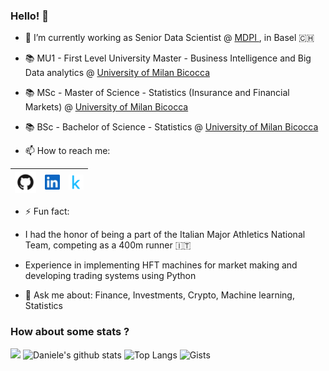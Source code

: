 ### Hello! 👋


- 🔭 I’m currently working as Senior Data Scientist @ <a href="https://www.mdpi.com/"> MDPI </a>, in Basel 🇨🇭

- 📚 MU1 - First Level University Master - Business Intelligence and Big Data analytics @ <a href="https://www.unimib.it/"> University of Milan Bicocca</a>
- 📚 MSc - Master of Science - Statistics (Insurance and Financial Markets) @ <a href="https://www.unimib.it/"> University of Milan Bicocca</a>
- 📚 BSc - Bachelor of Science - Statistics @ <a href="https://www.unimib.it/"> University of Milan Bicocca</a>

- 📫 How to reach me:

| [<img src="https://github.com/DanieleRaimondi/danieleraimondi/blob/f02a7427213cbd61d9a04e9df84c060bf7130103/github.png" alt="github logo" width="34">](https://github.com/danieleraimondi) | [<img src="https://github.com/DanieleRaimondi/danieleraimondi/blob/f02a7427213cbd61d9a04e9df84c060bf7130103/linkedin.jpeg" alt="linkedin logo" width="24">](https://it.linkedin.com/in/danieleraimondi92) | [<img src="https://github.com/DanieleRaimondi/danieleraimondi/blob/f02a7427213cbd61d9a04e9df84c060bf7130103/kaggle.png" alt="kaggle logo" width="24">](https://www.kaggle.com/danieleraimondi) | 
|---|---|---|

- ⚡ Fun fact:
- I had the honor of being a part of the Italian Major Athletics National Team, competing as a 400m runner 🇮🇹
- Experience in implementing HFT machines for market making and developing trading systems using Python
  
- 💬 Ask me about: Finance, Investments, Crypto, Machine learning, Statistics
  
### How about some stats ?
[![](https://visitcount.itsvg.in/api?id=4hundreds&label=Profile%20Views&color=6&icon=2&pretty=false)](https://visitcount.itsvg.in)
![Daniele's github stats](https://github-readme-stats.vercel.app/api?username=DanieleRaimondi&show_icons=true)
![Top Langs](https://github-readme-stats.vercel.app/api/top-langs/?username=DanieleRaimondi&layout=compact)
![Gists](https://gists-readme.yizack.com/api?user=DanieleRaimondi)
